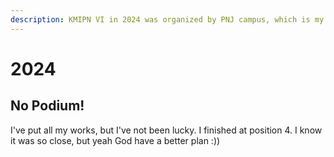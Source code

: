 ```yaml
---
description: KMIPN VI in 2024 was organized by PNJ campus, which is my campus.
---
```


# 2024

## No Podium!

I've put all my works, but I've not been lucky. I finished at position 4. I know it was so close, but yeah God have a better plan :))
